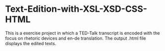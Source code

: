 # Text-Edition-with-XSL-XSD-CSS-HTML
This is a exercise project in which a TED-Talk transcript is encoded with the focus on rhetoric devices and en-de translation. The output .html file displays the edited texts.
